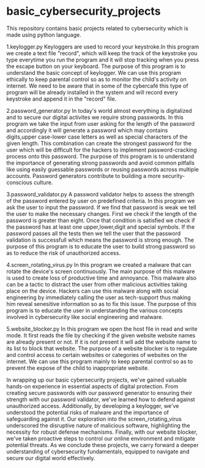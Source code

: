# basic_cybersecurity_projects
This repository contains basic projects related to cybersecurity which is made using python language.

1.keylogger.py
Keyloggers are used to record your keystroke.In this program we create a text file "record", which will keep the track of the keystroke you type everytime you run the program and it will stop tracking when you press the escape button on your keyboard. The purpose of this program is to understand the basic concept of keylogger. We can use this program ethically to keep parental control so as to monitor the child's activity on internet. We need to be aware that in some of the cybercafé this type of program will be already installed in the system and will record every keystroke and append it in the "record" file.

2.password_generator.py
In today's world almost everything is digitalized and to secure our digital activites we require strong passwords. In this program we take the input from user asking for the length of the password and accordingly it will generate a password which may contains digits,upper case-lower case letters as well as special characters of the given length. This combination can create the strongest password for the user which will be difficult for the hackers to implement password-cracking process onto this password. The purpose of this program is to understand the importance of  generating strong passwords and avoid common pitfalls like using easily guessable passwords or reusing passwords across multiple accounts. Password generators contribute to building a more security-conscious culture.

3.password_validator.py
A password validator helps to assess the strength of the password entered by user on predefined criteria. In this program we ask the user to input the password. If we find that password is weak we tell the user to make the necessary changes. First we check if the length of the password is greater than eight. Once that condition is satisfied we check if the password has at least one upper,lower,digit and special symbols. If the password passes all the tests then we tell the user that the password validation is successfull which means the password is strong enough. The purpose of this program is to educate the user to build strong password so as to reduce the risk of unauthorized access.

4.screen_rotating_virus.py
In this program we created a malware that can rotate the device's screen continuously. The main purpose of this malware is used to create loss of productive time and annoyance. This malware also can be a tactic to distract the user from other malicious activities taking place on the device. Hackers can use this malware along with social engineering by immediately calling the user as tech-support thus making him reveal senesitive information so as to fix this issue. The purpose of this program is to educate the user in understanding the various concepts involved in cybersecurity like social engineering and malware.

5.website_blocker.py
In this program we open the host file in read and write mode. It first reads the file by checking if the given website website names are already present or not. If it is not present it will add the website name to its list to block that website. The purpose of a website blocker is to regulate and control access to certain websites or categories of websites on the internet. We can use this program mainly to keep parental control so as to prevent the expose of the child to inappropriate website.

In wrapping up our basic cybersecurity projects, we've gained valuable hands-on experience in essential aspects of digital protection. From creating secure passwords with our password generator to ensuring their strength with our password validator, we've learned how to defend against unauthorized access. Additionally, by developing a keylogger, we've understood the potential risks of malware and the importance of safeguarding against it. Our exploration into the screen_rotating_virus underscored the disruptive nature of malicious software, highlighting the necessity for robust defense mechanisms. Finally, with our website blocker, we've taken proactive steps to control our online environment and mitigate potential threats. As we conclude these projects, we carry forward a deeper understanding of cybersecurity fundamentals, equipped to navigate and secure our digital world effectively.
